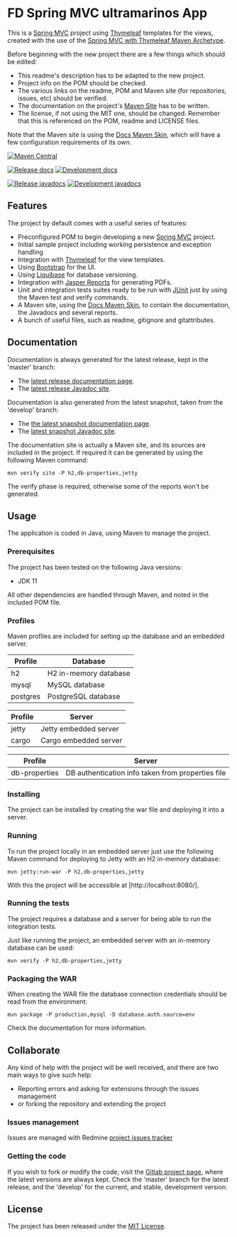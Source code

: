 # FD Spring MVC ultramarinos App

This is a [Spring MVC](https://spring.io) project using [Thymeleaf](http://www.thymeleaf.org/) templates for the views, created with the use of the [Spring MVC with Thymeleaf Maven Archetype](https://gitlab.irlab.org/irlab/spring-mvc-archetype). 

Before beginning with the new project there are a few things which should be edited:

- This readme's description has to be adapted to the new project.
- Project info on the POM should be checked.
- The various links on the readme, POM and Maven site (for repositories, issues, etc) should be verified.
- The documentation on the project's [Maven Site](https://maven.apache.org/plugins/maven-site-plugin/) has to be written.
- The license, if not using the MIT one, should be changed. Remember that this is referenced on the POM, readme and LICENSE files.

Note that the Maven site is using the [Docs Maven Skin](https://github.com/Bernardo-MG/docs-maven-skin), which will have a few configuration requirements of its own.

[![Maven Central](https://img.shields.io/maven-central/v/com.bap/ultramarinos.svg)][maven-repo]


[![Release docs](https://img.shields.io/badge/docs-release-blue.svg)][site-release]
[![Development docs](https://img.shields.io/badge/docs-develop-blue.svg)][site-develop]

[![Release javadocs](https://img.shields.io/badge/javadocs-release-blue.svg)][javadoc-release]
[![Development javadocs](https://img.shields.io/badge/javadocs-develop-blue.svg)][javadoc-develop]

## Features

The project by default comes with a useful series of features:

- Preconfigured POM to begin developing a new [Spring MVC](https://spring.io) project.
- Initial sample project including working persistence and exception handling
- Integration with [Thymeleaf](http://www.thymeleaf.org/) for the view templates.
- Using [Bootstrap](http://getbootstrap.com/) for the UI.
- Using [Liquibase](http://www.liquibase.org/) for database versioning.
- Integration with [Jasper Reports](http://community.jaspersoft.com/) for generating PDFs.
- Unit and integration tests suites ready to be run with [JUnit](http://junit.org) just by using the Maven test and verify commands.
- A Maven site, using the [Docs Maven Skin](https://github.com/Bernardo-MG/docs-maven-skin), to contain the documentation, the Javadocs and several reports.
- A bunch of useful files, such as readme, gitignore and gitattributes.

## Documentation

Documentation is always generated for the latest release, kept in the 'master' branch:

- The [latest release documentation page][site-release].
- The [latest release Javadoc site][javadoc-release].

Documentation is also generated from the latest snapshot, taken from the 'develop' branch:

- The [the latest snapshot documentation page][site-develop].
- The [latest snapshot Javadoc site][javadoc-develop].

The documentation site is actually a Maven site, and its sources are included in the project. If required it can be generated by using the following Maven command:

```
mvn verify site -P h2,db-properties,jetty
```

The verify phase is required, otherwise some of the reports won't be generated.

## Usage

The application is coded in Java, using Maven to manage the project.

### Prerequisites

The project has been tested on the following Java versions:
* JDK 11

All other dependencies are handled through Maven, and noted in the included POM file.

### Profiles

Maven profiles are included for setting up the database and an embedded server.

| Profile  | Database              |
|----------|-----------------------|
| h2       | H2 in-memory database |
| mysql    | MySQL database        |
| postgres | PostgreSQL database   |

| Profile  | Server                   |
|----------|--------------------------|
| jetty    | Jetty embedded server    |
| cargo  | Cargo embedded server |

| Profile       | Server                                            |
|---------------|---------------------------------------------------|
| db-properties | DB authentication info taken from properties file |

### Installing

The project can be installed by creating the war file and deploying it into a server.

### Running

To run the project locally in an embedded server just use the following Maven command for deploying to Jetty with an H2 in-memory database:

```
mvn jetty:run-war -P h2,db-properties,jetty
```



With this the project will be accessible at [http://localhost:8080/].

### Running the tests

The project requires a database and a server for being able to run the integration tests.

Just like running the project, an embedded server with an in-memory database can be used:

```
mvn verify -P h2,db-properties,jetty
```

### Packaging the WAR

When creating the WAR file the database connection credentials should be read from the environment:

```
mvn package -P production,mysql -D database.auth.source=env
```

Check the documentation for more information.

## Collaborate

Any kind of help with the project will be well received, and there are two main ways to give such help:

- Reporting errors and asking for extensions through the issues management
- or forking the repository and extending the project

### Issues management

Issues are managed with Redmine [project issues tracker][issues]

### Getting the code

If you wish to fork or modify the code, visit the [Gitlab project page][scm], where the latest versions are always kept. Check the 'master' branch for the latest release, and the 'develop' for the current, and stable, development version.

## License

The project has been released under the [MIT License][license].

[bintray-repo]: https://bintray.com/ferramentas.2020/maven/ultramarinos/view
[maven-repo]: http://mvnrepository.com/artifact/com.bap/ultramarinos
[issues]: https://gitlab.fic.udc.es/ferramentas.2020/ultramarinos/issues
[javadoc-develop]: https://deploy.fic.udc.es/ultramarinos/ultramarinos/apidocs
[javadoc-release]: https://ultramarinos.irlab.org/ultramarinos/apidocs
[license]: http://www.opensource.org/licenses/mit-license.php
[scm]: https://gitlab.fic.udc.es/ferramentas.2020/ultramarinos
[site-develop]: https://deploy.fic.udc.es/ultramarinos/ultramarinos
[site-release]: https://ultramarinos.irlab.org/ultramarinos
